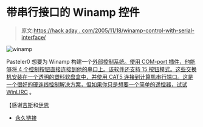 # 带串行接口的 Winamp 控件

> 原文:[https://hack aday . com/2005/11/18/winamp-control-with-serial-interface/](https://hackaday.com/2005/11/18/winamp-control-with-serial-interface/)

![winamp](../Images/65fbd186fa74bee5d998bd3643913401.png)

Pasteler0 想要为 Winamp 构建一个[外部控制系统。使用 COM-port 插件，他能够将 4 个控制按钮直接连接到他的串口上。该软件还支持 15 按钮模式。这些交换机安装在一个透明的塑料软盘盒中，并使用 CAT5 连接到计算机串行端口。这是一个很好的硬连线控制解决方案，但如果你只是想要一个简单的遥控器，试试](http://www.ovelha.org/pasteler0/2005/11/17/howto-external-winamp-control/) [WinLIRC](http://winlirc.sourceforge.net/) 。

【感谢[吉斯](http://blog.thetechgurus.net/)和[伊恩](http://www.flamingballofwreckage.net/)

*   [永久链接](http://www.ovelha.org/pasteler0/2005/11/17/howto-external-winamp-control/)